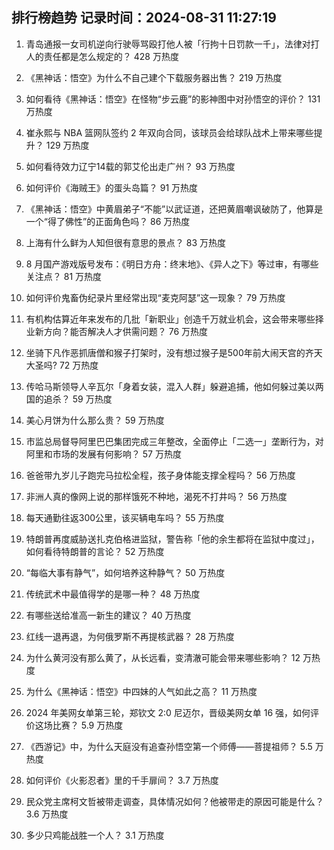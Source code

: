 
## 排行榜趋势 记录时间：2024-08-31 11:27:19
  
  1. 青岛通报一女司机逆向行驶辱骂殴打他人被「行拘十日罚款一千」，法律对打人的责任都是怎么规定的？ 428 万热度
    
  2. 《黑神话：悟空》为什么不自己建个下载服务器出售？ 219 万热度
    
  3. 如何看待《黑神话：悟空》在怪物“步云鹿”的影神图中对孙悟空的评价？ 131 万热度
    
  4. 崔永熙与 NBA 篮网队签约 2 年双向合同，该球员会给球队战术上带来哪些提升？ 129 万热度
    
  5. 如何看待效力辽宁14载的郭艾伦出走广州？ 93 万热度
    
  6. 如何评价《海贼王》的蛋头岛篇？ 91 万热度
    
  7. 《黑神话：悟空》中黄眉弟子“不能”以武证道，还把黄眉嘲讽破防了，他算是一个“得了佛性”的正面角色吗？ 86 万热度
    
  8. 上海有什么鲜为人知但很有意思的景点？ 83 万热度
    
  9. 8 月国产游戏版号发布：《明日方舟：终末地》、《异人之下》等过审，有哪些关注点？ 81 万热度
    
  10. 如何评价鬼畜伪纪录片里经常出现“麦克阿瑟”这一现象？ 79 万热度
    
  11. 有机构估算近年来发布的几批「新职业」创造千万就业机会，这会带来哪些择业新方向？能否解决人才供需问题？ 76 万热度
    
  12. 坐骑下凡作恶抓唐僧和猴子打架时，没有想过猴子是500年前大闹天宫的齐天大圣吗? 72 万热度
    
  13. 传哈马斯领导人辛瓦尔「身着女装，混入人群」躲避追捕，他如何躲过美以两国的追杀？ 59 万热度
    
  14. 美心月饼为什么那么贵？ 59 万热度
    
  15. 市监总局督导阿里巴巴集团完成三年整改，全面停止「二选一」垄断行为，对阿里和市场的发展有何影响？ 57 万热度
    
  16. 爸爸带九岁儿子跑完马拉松全程，孩子身体能支撑全程吗？ 56 万热度
    
  17. 非洲人真的像网上说的那样饿死不种地，渴死不打井吗？ 56 万热度
    
  18. 每天通勤往返300公里，该买辆电车吗？ 55 万热度
    
  19. 特朗普再度威胁送扎克伯格进监狱，警告称「他的余生都将在监狱中度过」，如何看待特朗普的言论？ 52 万热度
    
  20. “每临大事有静气”，如何培养这种静气？ 50 万热度
    
  21. 传统武术中最值得学的是哪一种？ 48 万热度
    
  22. 有哪些送给准高一新生的建议？ 40 万热度
    
  23. 红线一退再退，为何俄罗斯不再提核武器？ 28 万热度
    
  24. 为什么黄河没有那么黄了，从长远看，变清澈可能会带来哪些影响？ 12 万热度
    
  25. 为什么《黑神话：悟空》中四妹的人气如此之高？ 11 万热度
    
  26. 2024 年美网女单第三轮，郑钦文 2:0 尼迈尔，晋级美网女单 16 强，如何评价这场比赛？ 5.9 万热度
    
  27. 《西游记》中，为什么天庭没有追查孙悟空第一个师傅——菩提祖师？ 5.5 万热度
    
  28. 如何评价《火影忍者》里的千手扉间？ 3.7 万热度
    
  29. 民众党主席柯文哲被带走调查，具体情况如何？他被带走的原因可能是什么？ 3.6 万热度
    
  30. 多少只鸡能战胜一个人？ 3.1 万热度
    